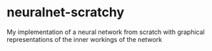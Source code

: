 # neuralnet-scratchy
My implementation of a neural network from scratch with graphical representations of the inner workings of the network
